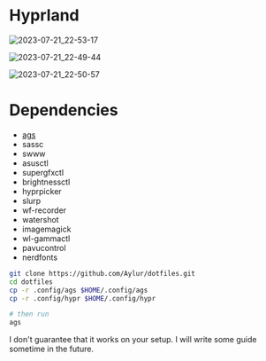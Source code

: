 # Hyprland

![2023-07-21_22-53-17](https://github.com/Aylur/dotfiles/assets/104676705/ffccc68c-9306-4204-a8fd-60c50525558b)

![2023-07-21_22-49-44](https://github.com/Aylur/dotfiles/assets/104676705/bb787657-f86a-4fa9-9d23-4962e8e8530d)

![2023-07-21_22-50-57](https://github.com/Aylur/dotfiles/assets/104676705/9b7a2185-3650-4e55-90ba-ed0fac5dce2c)

# Dependencies
- [ags](https://github.com/Aylur/ags/wiki/installation)
- sassc
- swww
- asusctl
- supergfxctl
- brightnessctl
- hyprpicker
- slurp
- wf-recorder
- watershot
- imagemagick
- wl-gammactl
- pavucontrol
- nerdfonts

```bash
git clone https://github.com/Aylur/dotfiles.git
cd dotfiles
cp -r .config/ags $HOME/.config/ags
cp -r .config/hypr $HOME/.config/hypr

# then run
ags
```

I don't guarantee that it works on your setup. I will write some guide sometime in the future.
